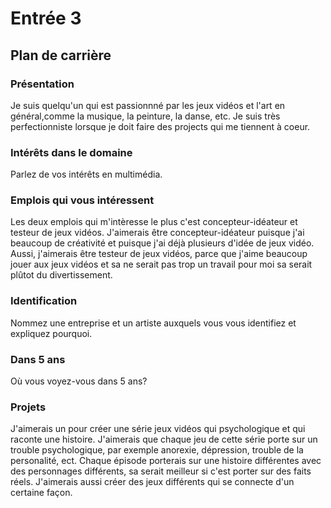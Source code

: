 # Entrée 3
## Plan de carrière

### Présentation
Je suis quelqu'un qui est passionnné par les jeux vidéos et l'art en général,comme la musique, la peinture, la danse, etc. Je suis très perfectionniste lorsque je doit faire des projects qui me tiennent à coeur. 

### Intérêts dans le domaine
Parlez de vos intérêts en multimédia. 

### Emplois qui vous intéressent
Les deux emplois qui m'intèresse le plus c'est concepteur-idéateur et testeur de jeux vidéos. J'aimerais être concepteur-idéateur puisque j'ai beaucoup de créativité et puisque j'ai déjà plusieurs d'idée de jeux vidéo. Aussi, j'aimerais être testeur de jeux vidéos, parce que j'aime beaucoup jouer aux jeux vidéos et sa ne serait pas trop un travail pour moi sa serait plûtot du divertissement.

### Identification
Nommez une entreprise et un artiste auxquels vous vous identifiez et expliquez pourquoi. 

### Dans 5 ans
Où vous voyez-vous dans 5 ans? 

### Projets
J'aimerais un pour créer une série jeux vidéos qui  psychologique et qui raconte une histoire. J'aimerais que chaque jeu de cette série porte sur un trouble psychologique, par exemple anorexie, dépression, trouble de la personalité, ect. Chaque épisode porterais sur une histoire différentes avec des personnages différents, sa serait meilleur si c'est porter sur des faits réels. J'aimerais aussi créer des jeux différents qui se connecte d'un certaine façon.
